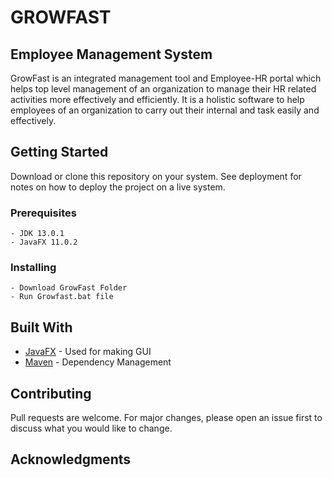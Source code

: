 # GROWFAST
## Employee Management System
GrowFast is an integrated management tool and Employee-HR portal which helps top level
management of an organization to manage their HR related activities more effectively and
efficiently. It is a holistic software to help employees of an organization to carry out their
internal and task easily and effectively.

## Getting Started

Download or clone this repository on your system. See deployment for notes on how to deploy 
the project on a live system.

### Prerequisites
```
- JDK 13.0.1
- JavaFX 11.0.2
```
### Installing
```
- Download GrowFast Folder
- Run Growfast.bat file
```

## Built With

* [JavaFX](https://openjfx.io/) - Used for making GUI
* [Maven](https://maven.apache.org/) - Dependency Management

## Contributing

Pull requests are welcome. For major changes, please open an issue first to discuss what you would like to change.

## Acknowledgments



